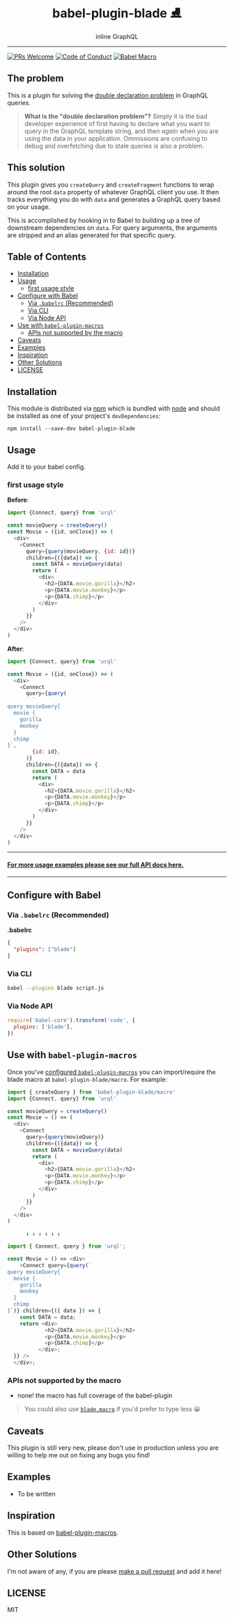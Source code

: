 <div align="center">
<h1>babel-plugin-blade ⛸️</h1>

<p>inline GraphQL</p>
</div>

<hr />

<!-- prettier-ignore-start -->
[![PRs Welcome][prs-badge]][prs]
[![Code of Conduct][coc-badge]][coc]
[![Babel Macro](https://img.shields.io/badge/babel--macro-%F0%9F%8E%A3-f5da55.svg?style=flat-square)](https://github.com/kentcdodds/babel-plugin-macros)
<!-- prettier-ignore-end -->

## The problem

This is a plugin for solving the [double declaration problem](https://babel-blade.netlify.com/docs/declarationdeclaration.html) in GraphQL queries.

> **What is the "double declaration problem"?** Simply it is the bad developer experience of first having to declare what you want to query in the GraphQL template string, and then _again_ when you are using the data in your application. Ommissions are confusing to debug and overfetching due to stale queries is also a problem.

## This solution

This plugin gives you `createQuery` and `createFragment` functions to wrap around the root `data` property of whatever GraphQL client you use. It then tracks everything you do with `data` and generates a GraphQL query based on your usage.

This is accomplished by hooking in to Babel to building up a tree of downstream dependencies on `data`. For query arguments, the arguments are stripped and an alias generated for that specific query.

## Table of Contents

<!-- START doctoc generated TOC please keep comment here to allow auto update -->
<!-- DON'T EDIT THIS SECTION, INSTEAD RE-RUN doctoc TO UPDATE -->

- [Installation](#installation)
- [Usage](#usage)
  - [first usage style](#first-usage-style)
- [Configure with Babel](#configure-with-babel)
  - [Via `.babelrc` (Recommended)](#via-babelrc-recommended)
  - [Via CLI](#via-cli)
  - [Via Node API](#via-node-api)
- [Use with `babel-plugin-macros`](#use-with-babel-plugin-macros)
  - [APIs not supported by the macro](#apis-not-supported-by-the-macro)
- [Caveats](#caveats)
- [Examples](#examples)
- [Inspiration](#inspiration)
- [Other Solutions](#other-solutions)
- [LICENSE](#license)

<!-- END doctoc generated TOC please keep comment here to allow auto update -->

## Installation

This module is distributed via [npm][npm] which is bundled with [node][node] and
should be installed as one of your project's `devDependencies`:

```
npm install --save-dev babel-plugin-blade
```

## Usage

Add it to your babel config.

### first usage style

**Before**:

```javascript
import {Connect, query} from 'urql'

const movieQuery = createQuery()
const Movie = ({id, onClose}) => (
  <div>
    <Connect
      query={query(movieQuery, {id: id})}
      children={({data}) => {
        const DATA = movieQuery(data)
        return (
          <div>
            <h2>{DATA.movie.gorilla}</h2>
            <p>{DATA.movie.monkey}</p>
            <p>{DATA.chimp}</p>
          </div>
        )
      }}
    />
  </div>
)
```

**After**:

```javascript
import {Connect, query} from 'urql'

const Movie = ({id, onClose}) => (
  <div>
    <Connect
      query={query(
        `
query movieQuery{
  movie {
    gorilla
    monkey
  }
  chimp
}`,
        {id: id},
      )}
      children={({data}) => {
        const DATA = data
        return (
          <div>
            <h2>{DATA.movie.gorilla}</h2>
            <p>{DATA.movie.monkey}</p>
            <p>{DATA.chimp}</p>
          </div>
        )
      }}
    />
  </div>
)
```

---

#### [For more usage examples please see our full API docs here.](https://babel-blade.netlify.com/docs/graphql-spec.html)

---

## Configure with Babel

### Via `.babelrc` (Recommended)

**.babelrc**

```json
{
  "plugins": ["blade"]
}
```

### Via CLI

```sh
babel --plugins blade script.js
```

### Via Node API

```javascript
require('babel-core').transform('code', {
  plugins: ['blade'],
})
```

## Use with `babel-plugin-macros`

Once you've
[configured `babel-plugin-macros`](https://github.com/kentcdodds/babel-plugin-macros/blob/master/other/docs/user.md)
you can import/require the blade macro at `babel-plugin-blade/macro`. For
example:

```javascript
import { createQuery } from 'babel-plugin-blade/macro'
import {Connect, query} from 'urql'

const movieQuery = createQuery()
const Movie = () => (
  <div>
    <Connect
      query={query(movieQuery)}
      children={({data}) => {
        const DATA = movieQuery(data)
        return (
          <div>
            <h2>{DATA.movie.gorilla}</h2>
            <p>{DATA.movie.monkey}</p>
            <p>{DATA.chimp}</p>
          </div>
        )
      }}
    />
  </div>
)

      ↓ ↓ ↓ ↓ ↓ ↓

import { Connect, query } from 'urql';

const Movie = () => <div>
    <Connect query={query(`
query movieQuery{
  movie {
    gorilla
    monkey
  }
  chimp
}`)} children={({ data }) => {
    const DATA = data;
    return <div>
            <h2>{DATA.movie.gorilla}</h2>
            <p>{DATA.movie.monkey}</p>
            <p>{DATA.chimp}</p>
          </div>;
  }} />
  </div>;
```

### APIs not supported by the macro

- none! the macro has full coverage of the babel-plugin

> You could also use [`blade.macro`][blade.macro] if you'd prefer to type less 😀

## Caveats

This plugin is still very new, please don't use in production unless you are willing to help me out on fixing any bugs you find!

## Examples

- To be written

## Inspiration

This is based on [babel-plugin-macros](https://github.com/kentcdodds/babel-plugin-macros).

## Other Solutions

I'm not aware of any, if you are please [make a pull request][prs] and add it
here!

## LICENSE

MIT

<!-- prettier-ignore-start -->

[npm]: https://www.npmjs.com/
[node]: https://nodejs.org
[build-badge]: https://img.shields.io/travis/kentcdodds/babel-plugin-blade.svg?style=flat-square
[build]: https://travis-ci.org/kentcdodds/babel-plugin-blade
[coverage-badge]: https://img.shields.io/codecov/c/github/kentcdodds/babel-plugin-blade.svg?style=flat-square
[coverage]: https://codecov.io/github/kentcdodds/babel-plugin-blade
[version-badge]: https://img.shields.io/npm/v/babel-plugin-blade.svg?style=flat-square
[package]: https://www.npmjs.com/package/babel-plugin-blade
[downloads-badge]: https://img.shields.io/npm/dm/babel-plugin-blade.svg?style=flat-square
[npmtrends]: http://www.npmtrends.com/babel-plugin-blade
[license-badge]: https://img.shields.io/npm/l/babel-plugin-blade.svg?style=flat-square
[license]: https://github.com/kentcdodds/babel-plugin-blade/blob/master/LICENSE
[prs-badge]: https://img.shields.io/badge/PRs-welcome-brightgreen.svg?style=flat-square
[prs]: http://makeapullrequest.com
[donate-badge]: https://img.shields.io/badge/$-support-green.svg?style=flat-square
[coc-badge]: https://img.shields.io/badge/code%20of-conduct-ff69b4.svg?style=flat-square
[coc]: https://github.com/kentcdodds/babel-plugin-blade/blob/master/other/CODE_OF_CONDUCT.md
[glamorous]: https://github.com/paypal/glamorous
[preval]: https://github.com/kentcdodds/babel-plugin-preval
[blade.macro]: https://www.npmjs.com/package/blade.macro
[babel-plugin-macros]: https://github.com/kentcdodds/babel-plugin-macros

<!-- prettier-ignore-end -->
